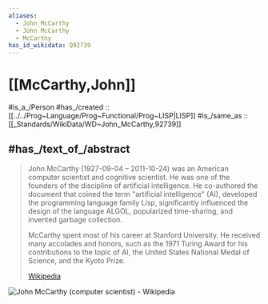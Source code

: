 ```yaml
---
aliases:
  - John_McCarthy
  - John McCarthy
  - McCarthy
has_id_wikidata: Q92739
---
```

# [[McCarthy,John]]

#is_a_/Person 
#has_/created :: [[../../Prog~Language/Prog~Functional/Prog~LISP|LISP]] 
#is_/same_as :: [[_Standards/WikiData/WD~John_McCarthy,92739]] 

## #has_/text_of_/abstract  

> John McCarthy (1927-09-04 – 2011-10-24) was an American computer scientist and cognitive scientist. 
> He was one of the founders of the discipline of artificial intelligence. 
> He co-authored the document that coined the term "artificial intelligence" (AI), 
> developed the programming language family Lisp, 
> significantly influenced the design of the language ALGOL, 
> popularized time-sharing, and invented garbage collection.
>
> McCarthy spent most of his career at Stanford University. 
> He received many accolades and honors, 
> such as the 1971 Turing Award for his contributions to the topic of AI, 
> the United States National Medal of Science, 
> and the Kyoto Prize.
>
> [Wikipedia](https://en.wikipedia.org/wiki/John%20McCarthy%20(computer%20scientist))

![John McCarthy (computer scientist) - Wikipedia](https://en.wikipedia.org/wiki/John_McCarthy_(computer_scientist))
